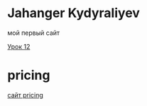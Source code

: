 # Jahanger Kydyraliyev
мой первый сайт


[Урок 12](https://jahanger.github.io/lesson_12/css/ "Мой первый сайт")
  
  
  # pricing
  [сайт pricing](https://jahanger.github.io/pricing/)
